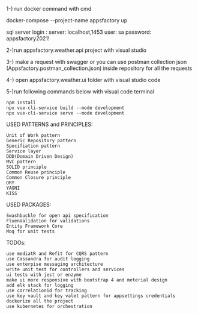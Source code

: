 1-) run docker command with cmd

docker-compose --project-name appsfactory up

sql server login : server: localhost,1453 user: sa password: appsfactory2021!

2-)run appsfactory.weather.api project with visual studio

3-) make a request with swagger or you can use postman collection json (Appsfactory.postman_collection.json) inside repository for all the requests

4-) open appsfactory.weather.ui folder with visual studio code

5-)run following commands below with visual code terminal

	npm install
	npx vue-cli-service build --mode development
	npx vue-cli-service serve --mode development
	

USED PATTERNS and PRINCIPLES:

	Unit of Work pattern
	Generic Repository pattern
	Specifiation pattern
	Service layer
	DDD(Domain Driven Design)
	MVC pattern
	SOLID principle
	Common Reuse principle
	Common Closure principle
	DRY
	YAGNI
	KISS
    
USED PACKAGES:

	Swashbuckle for open api specification
	FluenValidation for validations
	Entity Framework Core
	Moq for unit tests
  
TODOs:
	
	use mediatR and Refit for CQRS pattern
	use Cassandra for audit logging
	use enterpise messaging architecture
	write unit test for controllers and services
	ui tests with jest or enzyme
	make ui more responsive with bootstrap 4 and meterial design
	add elk stack for logging
	use correlationid for tracking
	use key vault and key valet pattern for appsettings credentials
	dockerize all the project
	use kubernetes for orchestration
